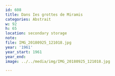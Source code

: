 ```yaml
---
id: 608
title: Dans Ies grottes de Miramis
categories: Abstrait
w: 92
h: 65
location: secondary storage
note:
file: IMG_20180925_121018.jpg
year: '1961'
year_start: 1961
year_end:
image: ../../media/img/IMG_20180925_121018.jpg

---
```

